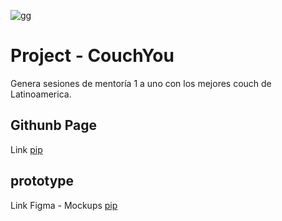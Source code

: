 ![gg](https://i.ibb.co/MhkhK72/Frame-2.png)

# Project - CouchYou

Genera sesiones de mentoría 1 a uno con los mejores couch de Latinoamerica.


## Githunb Page
Link [pip](https://sofiavillazon28.github.io/py-CouchYou/index.html)

## prototype

Link Figma - Mockups [pip](https://www.figma.com/proto/n5HaaKBaSUE6i5uPtLJe5f/PY---bootcamp---CouchYou?page-id=0%3A1&node-id=12%3A3443&viewport=-1219%2C340%2C0.28&scaling=min-zoom&starting-point-node-id=12%3A3443)